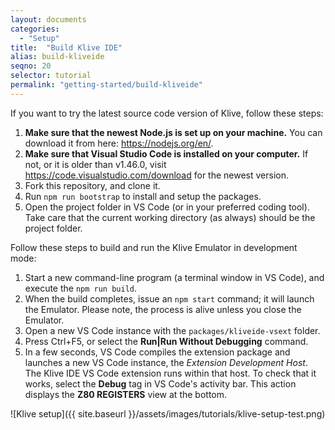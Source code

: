 ```yaml
---
layout: documents
categories: 
  - "Setup"
title:  "Build Klive IDE"
alias: build-kliveide
seqno: 20
selector: tutorial
permalink: "getting-started/build-kliveide"
---
```


If you want to try the latest source code version of Klive, follow these steps:

1. **Make sure that the newest Node.js is set up on your machine.** You can download it from here: https://nodejs.org/en/.
1. **Make sure that Visual Studio Code is installed on your computer.** If not, or it is older than v1.46.0, visit https://code.visualstudio.com/download for the newest version.
3. Fork this repository, and clone it.
3. Run `npm run bootstrap` to install and setup the packages.
4. Open the project folder in VS Code (or in your preferred coding tool). Take care that the current working directory (as always) should be the project folder.

Follow these steps to build and run the Klive Emulator in development mode:

1. Start a new command-line program (a terminal window in VS Code), and execute the `npm run build`.
2. When the build completes, issue an `npm start` command; it will launch the Emulator. Please note, the process is alive unless you close the Emulator.
3. Open a new VS Code instance with the `packages/kliveide-vsext` folder.
4. Press Ctrl+F5, or select the **Run\|Run Without Debugging** command.
5. In a few seconds, VS Code compiles the extension package and launches a new VS Code instance, the _Extension Development Host_. The Klive IDE VS Code extension runs within that host. To check that it works, select the **Debug** tag in VS Code's activity bar. This action displays the **Z80 REGISTERS** view at the bottom.

![Klive setup]({{ site.baseurl }}/assets/images/tutorials/klive-setup-test.png)


